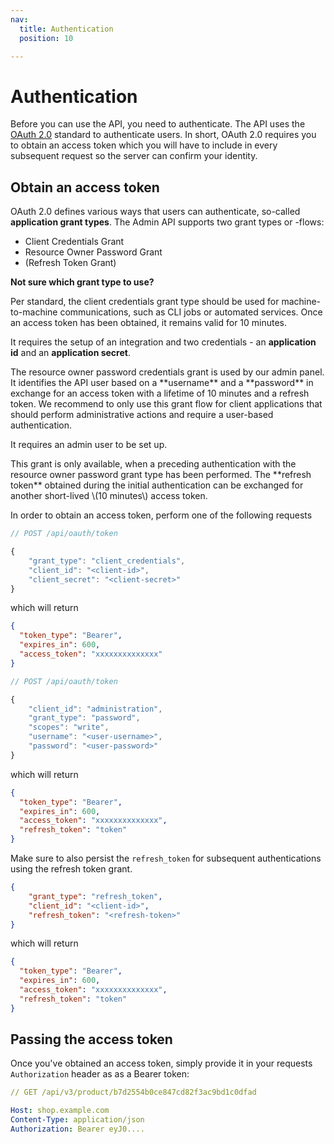 ```yaml
---
nav:
  title: Authentication
  position: 10

---
```


# Authentication

Before you can use the API, you need to authenticate. The API uses the [OAuth 2.0](https://oauth.net/2/) standard to authenticate users. In short, OAuth 2.0 requires you to obtain an access token which you will have to include in every subsequent request so the server can confirm your identity.

## Obtain an access token

OAuth 2.0 defines various ways that users can authenticate, so-called **application grant types**. The Admin API supports two grant types or -flows:

* Client Credentials Grant
* Resource Owner Password Grant
* \(Refresh Token Grant\)

**Not sure which grant type to use?**

<Tabs>
<Tab title="Client Credentials">
Per standard, the client credentials grant type should be used for machine-to-machine communications, such as CLI jobs or automated services. Once an access token has been obtained, it remains valid for 10 minutes.

It requires the setup of an integration and two credentials - an **application id** and an **application secret**.
</Tab>

<Tab title="Resource Owner Password">
The resource owner password credentials grant is used by our admin panel. It identifies the API user based on a **username** and a **password** in exchange for an access token with a lifetime of 10 minutes and a refresh token. We recommend to only use this grant flow for client applications that should perform administrative actions and require a user-based authentication.

It requires an admin user to be set up.
</Tab>

<Tab title="Refresh Token">
This grant is only available, when a preceding authentication with the resource owner password grant type has been performed. The **refresh token** obtained during the initial authentication can be exchanged for another short-lived \(10 minutes\) access token.
</Tab>
</Tabs>

In order to obtain an access token, perform one of the following requests

<Tabs>
<Tab title="Integration">

```javascript
// POST /api/oauth/token

{
    "grant_type": "client_credentials",
    "client_id": "<client-id>",
    "client_secret": "<client-secret>"
}
```

which will return

```json
{
  "token_type": "Bearer",
  "expires_in": 600,
  "access_token": "xxxxxxxxxxxxxx"
}
```
</Tab>

<Tab title="Username and Password">

```javascript
// POST /api/oauth/token

{
    "client_id": "administration",
    "grant_type": "password",
    "scopes": "write",
    "username": "<user-username>",
    "password": "<user-password>"
}
```

which will return

```json
{
  "token_type": "Bearer",
  "expires_in": 600,
  "access_token": "xxxxxxxxxxxxxx",
  "refresh_token": "token"
}
```

Make sure to also persist the `refresh_token` for subsequent authentications using the refresh token grant.
</Tab>

<Tab title="Refresh Token">

```json
{
    "grant_type": "refresh_token",
    "client_id": "<client-id>",
    "refresh_token": "<refresh-token>"
}
```

which will return

```json
{
  "token_type": "Bearer",
  "expires_in": 600,
  "access_token": "xxxxxxxxxxxxxx",
  "refresh_token": "token"
}
```
</Tab>
</Tabs>

## Passing the access token

Once you've obtained an access token, simply provide it in your requests `Authorization` header as as a Bearer token:

```yaml
// GET /api/v3/product/b7d2554b0ce847cd82f3ac9bd1c0dfad

Host: shop.example.com
Content-Type: application/json
Authorization: Bearer eyJ0....
```
